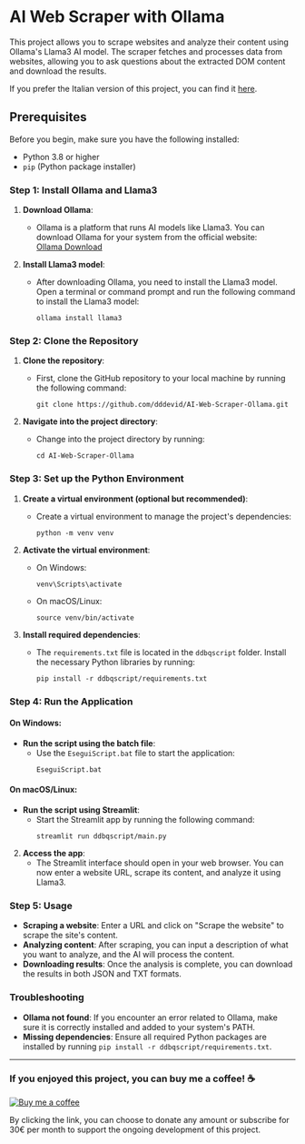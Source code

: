 # AI Web Scraper with Ollama

This project allows you to scrape websites and analyze their content using Ollama's Llama3 AI model. The scraper fetches and processes data from websites, allowing you to ask questions about the extracted DOM content and download the results.

If you prefer the Italian version of this project, you can find it [here](https://github.com/dddevid/AI-Web-Scraper-Ollama/tree/Italian).

## Prerequisites

Before you begin, make sure you have the following installed:

- Python 3.8 or higher
- `pip` (Python package installer)

### Step 1: Install Ollama and Llama3

1. **Download Ollama**:
   - Ollama is a platform that runs AI models like Llama3. You can download Ollama for your system from the official website:  
     [Ollama Download](https://ollama.com/download)

2. **Install Llama3 model**:
   - After downloading Ollama, you need to install the Llama3 model. Open a terminal or command prompt and run the following command to install the Llama3 model:
     ```
     ollama install llama3
     ```

### Step 2: Clone the Repository

1. **Clone the repository**:
   - First, clone the GitHub repository to your local machine by running the following command:
     ```
     git clone https://github.com/dddevid/AI-Web-Scraper-Ollama.git
     ```

2. **Navigate into the project directory**:
   - Change into the project directory by running:
     ```
     cd AI-Web-Scraper-Ollama
     ```

### Step 3: Set up the Python Environment

1. **Create a virtual environment (optional but recommended)**:
   - Create a virtual environment to manage the project's dependencies:
     ```
     python -m venv venv
     ```

2. **Activate the virtual environment**:
   - On Windows:
     ```
     venv\Scripts\activate
     ```
   - On macOS/Linux:
     ```
     source venv/bin/activate
     ```

3. **Install required dependencies**:
   - The `requirements.txt` file is located in the `ddbqscript` folder. Install the necessary Python libraries by running:
     ```
     pip install -r ddbqscript/requirements.txt
     ```

### Step 4: Run the Application

#### On Windows:

- **Run the script using the batch file**:
  - Use the `EseguiScript.bat` file to start the application:
    ```
    EseguiScript.bat
    ```

#### On macOS/Linux:

- **Run the script using Streamlit**:
  - Start the Streamlit app by running the following command:
    ```
    streamlit run ddbqscript/main.py
    ```

2. **Access the app**:
   - The Streamlit interface should open in your web browser. You can now enter a website URL, scrape its content, and analyze it using Llama3.

### Step 5: Usage

- **Scraping a website**: Enter a URL and click on "Scrape the website" to scrape the site's content.
- **Analyzing content**: After scraping, you can input a description of what you want to analyze, and the AI will process the content.
- **Downloading results**: Once the analysis is complete, you can download the results in both JSON and TXT formats.

### Troubleshooting

- **Ollama not found**: If you encounter an error related to Ollama, make sure it is correctly installed and added to your system's PATH.
- **Missing dependencies**: Ensure all required Python packages are installed by running `pip install -r ddbqscript/requirements.txt`.

---

### If you enjoyed this project, you can buy me a coffee! ☕

[![Buy me a coffee](https://cdn.buymeacoffee.com/buttons/v2/default-yellow.png)](https://buymeacoffee.com/devidd)

By clicking the link, you can choose to donate any amount or subscribe for 30€ per month to support the ongoing development of this project.
